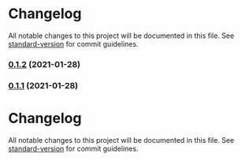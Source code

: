 # Changelog

All notable changes to this project will be documented in this file. See [standard-version](https://github.com/conventional-changelog/standard-version) for commit guidelines.

### [0.1.2](https://github.com/sgnl-pro/react-wood/compare/v0.1.1...v0.1.2) (2021-01-28)

### [0.1.1](https://github.com/sgnl-pro/react-wood/compare/v0.1.0...v0.1.1) (2021-01-28)

# Changelog

All notable changes to this project will be documented in this file. See [standard-version](https://github.com/conventional-changelog/standard-version) for commit guidelines.
